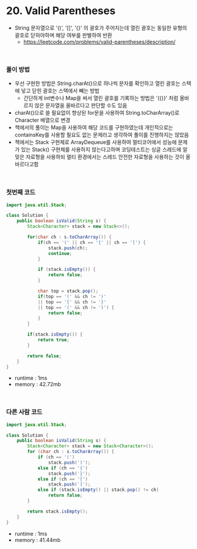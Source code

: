 # 20. Valid Parentheses
- String 문자열으로 '()', '[]', '{}' 의 괄호가 주어지는데 열린 괄호는 동일한 유형의 괄호로 닫혀야하며 해당 여부를 판별하여 반환
    - https://leetcode.com/problems/valid-parentheses/description/

<br>

### 풀이 방법
- 우선 구현한 방법은 String.charAt()으로 하나씩 문자를 확인하고 열린 괄호는 스택에 넣고 닫힌 괄호는 스택에서 빼는 방법
    - 간단하게 int변수나 Map을 써서 열린 괄호를 기록하는 방법은 '({)}' 처럼 올바르지 않은 문자열을 올바르다고 판단할 수도 있음
- charAt()으로 쓸 필요없이 향상된 for문을 사용하여 String.toCharArray()로 Character 배열으로 변경
- 책에서의 풀이는 Map을 사용하여 해당 코드를 구현하였는데 개인적으로는 containsKey를 사용할 필요도 없는 문제라고 생각하여 풀이를 진행하지는 않았음 
- 책에서는 Stack 구현체로 ArrayDequeue를 사용하여 멀티코어에서 성능에 문제가 있는 Stack() 구현체를 사용하지 않는다고하며 코딩테스트는 싱글 스레드에 알맞은 자료형을 사용하되 멀티 환경에서는 스레드 안전한 자료형을 사용하는 것이 올바르다고함

<br>

### 첫번째 코드
```java
import java.util.Stack;

class Solution {
    public boolean isValid(String s) {
        Stack<Character> stack = new Stack<>();

        for(char ch : s.toCharArray()) {
            if(ch == '(' || ch == '{' || ch == '[') {
                stack.push(ch);
                continue;
            }

            if (stack.isEmpty()) {
                return false;
            }

            char top = stack.pop();
            if(top == '(' && ch != ')'
            || top == '{' && ch != '}'
            || top == '(' && ch != ')') {
                return false;
            }
        }

        if(stack.isEmpty()) {
            return true;
        }

        return false;
    }
}
```

- runtime : 1ms
- memory : 42.72mb

<br>

### 다른 사람 코드

```java
import java.util.Stack;

class Solution {
    public boolean isValid(String s) {
        Stack<Character> stack = new Stack<Character>(); 
        for (char ch : s.toCharArray()) { 
            if (ch == '(')
                stack.push(')'); 
            else if (ch == '{')
                stack.push('}'); 
            else if (ch == '[') 
                stack.push(']'); 
            else if (stack.isEmpty() || stack.pop() != ch) 
                return false;
        }

        return stack.isEmpty();
    }
}
```

- runtime : 1ms
- memory : 41.44mb